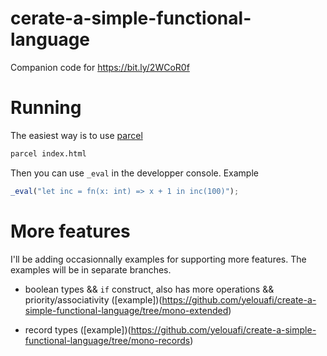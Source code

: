 # cerate-a-simple-functional-language

Companion code for https://bit.ly/2WCoR0f

# Running

The easiest way is to use [parcel](https://parceljs.org/)

```sh
parcel index.html
```

Then you can use `_eval` in the developper console. Example

```js
_eval("let inc = fn(x: int) => x + 1 in inc(100)");
```

# More features

I'll be adding occasionnally examples for supporting more features. The
examples will be in separate branches.

- boolean types && `if` construct, also has more operations && priority/associativity ([example])(https://github.com/yelouafi/create-a-simple-functional-language/tree/mono-extended)

- record types ([example])(https://github.com/yelouafi/create-a-simple-functional-language/tree/mono-records)
